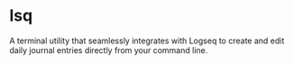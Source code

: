 # lsq
A terminal utility that seamlessly integrates with Logseq to create and edit daily journal entries directly from your command line.
